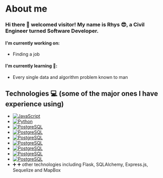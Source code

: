 # About me

### Hi there 👋 welcomed visitor! My name is Rhys :sunglasses:, a Civil Engineer turned Software Developer.  

#### I'm currently working on: 
- Finding a job

#### I'm currently learning :thought_balloon:: 
- Every single data and algorithm problem known to man 

## Technologies :computer: (some of the major ones I have experience using) 

- [![JavaScript](https://aleen42.github.io/badges/src/javascript.svg)](#)
- [![Python](https://img.shields.io/badge/Python-14354C?style=for-the-badge&logo=python&logoColor=white)](#)
- [![PostgreSQL](https://img.shields.io/badge/PostgreSQL-316192?style=for-the-badge&logo=postgresql&logoColor=white)](#)
- [![PostgreSQL](https://aleen42.github.io/badges/src/react.svg)](#)
- [![PostgreSQL](https://aleen42.github.io/badges/src/redux.svg)](#)
- [![PostgreSQL](https://aleen42.github.io/badges/src/node.svg)](#)
- [![PostgreSQL](https://aleen42.github.io/badges/src/docker.svg)](#)
- [![PostgreSQL](https://aleen42.github.io/badges/src/visual_studio_code.svg)](#)
- [![PostgreSQL](https://aleen42.github.io/badges/src/mocha.svg)](#)
- :heavy_plus_sign: :heavy_plus_sign: other technologies including Flask, SQLAlchemy, Express.js, Sequelize and MapBox

